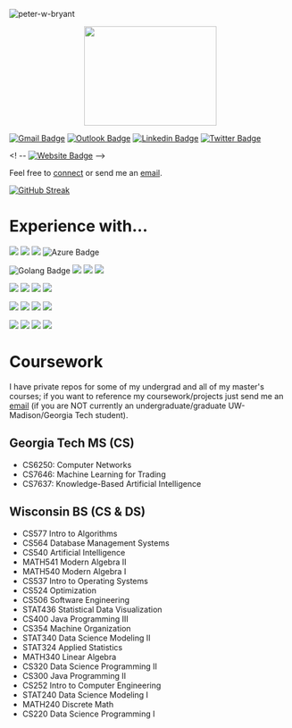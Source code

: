 <p align="left"> <img src="https://komarev.com/ghpvc/?username=peter-w-bryant&label=Profile%20views&color=0e75b6&style=flat" alt="peter-w-bryant" /> </p>

<p align="center">
  <img src="https://media.tenor.com/fDCXfXT2Za8AAAAC/hippie-spongebob.gif" width="237" height="178" />
</p>

[![Gmail Badge](https://img.shields.io/badge/-pwbryant1@gmail.com-c14438?style=flat&logo=Gmail&logoColor=white&link=mailto:pwbryant1@gmail.com)](mailto:pwbryant1@gmail.com)
[![Outlook Badge](https://img.shields.io/badge/-peter.bryant@gatech.edu-B3A369?style=flat&logo=Microsoft-Outlook&logoColor=white&link=mailto:peter.bryant@gatech.edu)](mailto:peter.bryant@gatech.edu)
[![Linkedin Badge](https://img.shields.io/badge/-Peter&nbsp;Bryant-blue?style=flat&logo=Linkedin&logoColor=white&link=https://www.linkedin.com/in/peter-bryant-33b7091b6/)](https://www.linkedin.com/in/peter-bryant-33b7091b6/)
[![Twitter Badge](https://img.shields.io/badge/-@peterwbryant-1ca0f1?style=flat&labelColor=1ca0f1&logo=twitter&logoColor=white&link=https://twitter.com/peterwbryant)](https://twitter.com/peterwbryant)

<! -- [![Website Badge](https://img.shields.io/badge/-peterbryant.me-blueviolet?style=flat&logo=Google-Chrome&logoColor=white&link=https://peterbryant.me)](https://peterbryant.me/) -->

Feel free to [connect](https://www.linkedin.com/in/peter-bryant-33b7091b6/) or send me an [email](mailto:pwbryant1@gmail.com).

[![GitHub Streak](https://streak-stats.demolab.com?user=peter-w-bryant&theme=dark&hide_total_contributions=true)](https://git.io/streak-stats)

# Experience with...
<img src = "https://img.shields.io/badge/-Git-E84E31?style=flat&logo=Git&logoColor=white"> <img src = "https://img.shields.io/badge/-Docker-2392E6?style=flat&logo=Docker&logoColor=white"> <img src = "https://img.shields.io/badge/-Gitlab-F46A25?style=flat&logo=Gitlab&logoColor=white"> ![Azure Badge](https://img.shields.io/badge/-Microsoft%20Azure-0089D6?style=flat&logo=Microsoft%20Azure&logoColor=white)

![Golang Badge](https://img.shields.io/badge/-Go-00A7D0?style=flat&logo=Go&logoColor=white) <img src = "https://img.shields.io/badge/-Python-366C9C?style=flat&logo=Python&logoColor=white"> <img src="https://img.shields.io/badge/-Flask-000000?style=flat&logo=Flask&logoColor=white"> <img src="https://img.shields.io/badge/-FastAPI-059487?style=flat&logo=FastAPI&logoColor=white">

<img src = "https://img.shields.io/badge/-GraphQL-DE33A6?style=flat&logo=GraphQL&logoColor=white"> <img src = "https://img.shields.io/badge/-MySQL-DD8A00?style=flat&logo=mysql&logoColor=white"> <img src = "https://img.shields.io/badge/-PostgreSQL-31648C?style=flat&logo=PostgreSQL&logoColor=white"> <img src = "https://img.shields.io/badge/-SQLite-6EB9E4?style=flat&logo=SQLite&logoColor=white">

<img src = "https://img.shields.io/badge/-JavaScript-DD9A1B?style=flat&logo=javascript&logoColor=white"> <img src = "https://img.shields.io/badge/-JQuery-0C101F?style=flat&logo=JQuery&logoColor=white"> <img src = "https://img.shields.io/badge/-HTML5-DD4B25?style=flat&logo=HTML5&logoColor=white"> <img src = "https://img.shields.io/badge/-CSS-4762E0?style=flat&logo=CSS3&logoColor=white">

<img src = "https://img.shields.io/badge/-R-2468B9?style=flat&logo=r&logoColor=white"> <img src = "https://img.shields.io/badge/-Julia-8F55AC?style=flat&logo=Julia&logoColor=white"> <img src = "https://img.shields.io/badge/-C-006BAA?style=flat&logo=C&logoColor=white"> <img src = "https://img.shields.io/badge/-gdb-7B7B7B?style=flat&logo=gdb&logoColor=white">

# Coursework
I have private repos for some of my undergrad and all of my master's courses; if you want to reference my coursework/projects just send me an [email](mailto:pwbryant1@gmail.com) (if you are NOT currently an undergraduate/graduate UW-Madison/Georgia Tech student).

## Georgia Tech MS (CS)
<ul>
  <li>CS6250: Computer Networks</li>
  <li>CS7646: Machine Learning for Trading</li>
  <li>CS7637: Knowledge-Based Artificial Intelligence</li>
</ul>

## Wisconsin BS (CS & DS)
  <ul >
    <li>CS577 Intro to Algorithms</li>
    <li>CS564 Database Management Systems</li>
    <li>CS540 Artificial Intelligence</li>
    <li>MATH541 Modern Algebra II</li>
    <li>MATH540 Modern Algebra I</li>
    <li>CS537 Intro to Operating Systems</li>
    <li>CS524 Optimization</li>
    <li>CS506 Software Engineering</li>
    <li>STAT436 Statistical Data Visualization</li>
    <li>CS400 Java Programming III</li>
    <li>CS354 Machine Organization</li>
    <li>STAT340 Data Science Modeling II</li>
    <li>STAT324 Applied Statistics</li>
    <li>MATH340 Linear Algebra</li>
    <li>CS320 Data Science Programming II</li>
    <li>CS300 Java Programming II</li>
    <li>CS252 Intro to Computer Engineering</li>
    <li>STAT240 Data Science Modeling I</li>
    <li>MATH240 Discrete Math</li>
    <li>CS220 Data Science Programming I</li>
  </ul>
